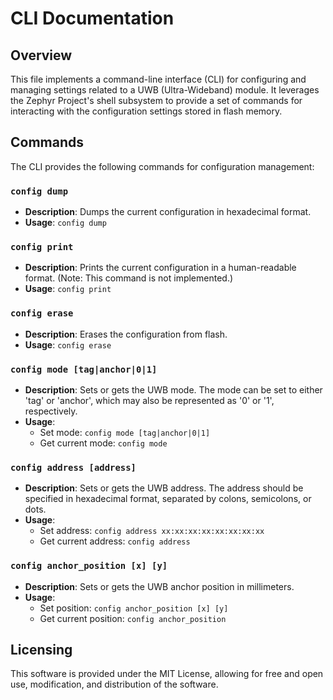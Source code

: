 # CLI Documentation

## Overview

This file implements a command-line interface (CLI) for configuring and managing settings related to a UWB (Ultra-Wideband) module. It leverages the Zephyr Project's shell subsystem to provide a set of commands for interacting with the configuration settings stored in flash memory.

## Commands

The CLI provides the following commands for configuration management:

### `config dump`

- **Description**: Dumps the current configuration in hexadecimal format.
- **Usage**: `config dump`

### `config print`

- **Description**: Prints the current configuration in a human-readable format. (Note: This command is not implemented.)
- **Usage**: `config print`

### `config erase`

- **Description**: Erases the configuration from flash.
- **Usage**: `config erase`

### `config mode [tag|anchor|0|1]`

- **Description**: Sets or gets the UWB mode. The mode can be set to either 'tag' or 'anchor', which may also be represented as '0' or '1', respectively.
- **Usage**:
  - Set mode: `config mode [tag|anchor|0|1]`
  - Get current mode: `config mode`

### `config address [address]`

- **Description**: Sets or gets the UWB address. The address should be specified in hexadecimal format, separated by colons, semicolons, or dots.
- **Usage**:
  - Set address: `config address xx:xx:xx:xx:xx:xx:xx:xx`
  - Get current address: `config address`

### `config anchor_position [x] [y]`

- **Description**: Sets or gets the UWB anchor position in millimeters.
- **Usage**:
  - Set position: `config anchor_position [x] [y]`
  - Get current position: `config anchor_position`

## Licensing

This software is provided under the MIT License, allowing for free and open use, modification, and distribution of the software.
